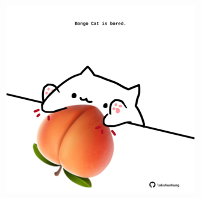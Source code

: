 <!-- built at 25/09/2023, 13:02:46 UTC -->
<p align="center">
  <img width="500" height="500" src="./ReadmeImage.svg">
</p>
